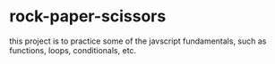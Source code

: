 # rock-paper-scissors
this project is to practice some of the javscript fundamentals, such as functions, loops, conditionals, etc.